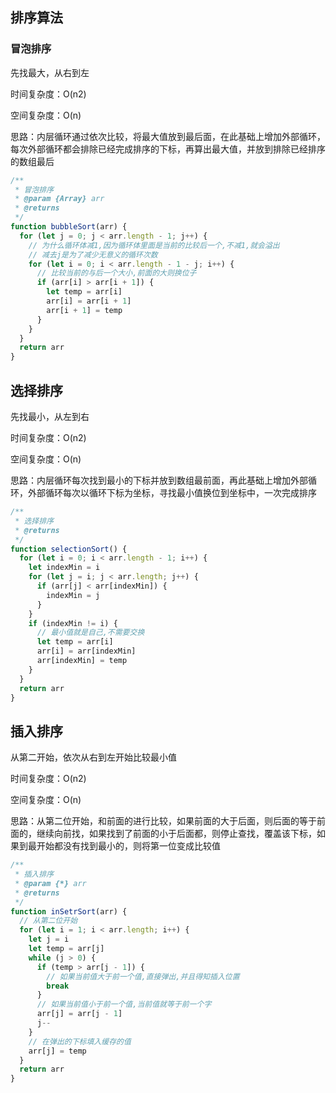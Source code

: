 ## 排序算法

### 冒泡排序

先找最大，从右到左

时间复杂度：O(n2)

空间复杂度：O(n)

思路：内层循环通过依次比较，将最大值放到最后面，在此基础上增加外部循环，每次外部循环都会排除已经完成排序的下标，再算出最大值，并放到排除已经排序的数组最后

```js
/**
 * 冒泡排序
 * @param {Array} arr 
 * @returns 
 */
function bubbleSort(arr) {
  for (let j = 0; j < arr.length - 1; j++) {
    // 为什么循环体减1,因为循环体里面是当前的比较后一个,不减1,就会溢出
    // 减去j是为了减少无意义的循环次数
    for (let i = 0; i < arr.length - 1 - j; i++) {
      // 比较当前的与后一个大小,前面的大则换位子
      if (arr[i] > arr[i + 1]) {
        let temp = arr[i]
        arr[i] = arr[i + 1]
        arr[i + 1] = temp
      }
    }
  }
  return arr
}
```



## 选择排序

先找最小，从左到右

时间复杂度：O(n2)

空间复杂度：O(n)

思路：内层循环每次找到最小的下标并放到数组最前面，再此基础上增加外部循环，外部循环每次以循环下标为坐标，寻找最小值换位到坐标中，一次完成排序

```js
/**
 * 选择排序
 * @returns 
 */
function selectionSort() {
  for (let i = 0; i < arr.length - 1; i++) {
    let indexMin = i
    for (let j = i; j < arr.length; j++) {
      if (arr[j] < arr[indexMin]) {
        indexMin = j
      }
    }
    if (indexMin != i) {
      // 最小值就是自己,不需要交换
      let temp = arr[i]
      arr[i] = arr[indexMin]
      arr[indexMin] = temp
    }
  }
  return arr
}
```



##  插入排序

从第二开始，依次从右到左开始比较最小值

时间复杂度：O(n2)

空间复杂度：O(n)

思路：从第二位开始，和前面的进行比较，如果前面的大于后面，则后面的等于前面的，继续向前找，如果找到了前面的小于后面都，则停止查找，覆盖该下标，如果到最开始都没有找到最小的，则将第一位变成比较值

````js
/**
 * 插入排序
 * @param {*} arr 
 * @returns 
 */
function inSetrSort(arr) {
  // 从第二位开始
  for (let i = 1; i < arr.length; i++) {
    let j = i
    let temp = arr[j]
    while (j > 0) {
      if (temp > arr[j - 1]) {
        // 如果当前值大于前一个值,直接弹出,并且得知插入位置
        break
      }
      // 如果当前值小于前一个值,当前值就等于前一个字
      arr[j] = arr[j - 1]
      j--
    }
    // 在弹出的下标填入缓存的值
    arr[j] = temp
  }
  return arr
}
````



